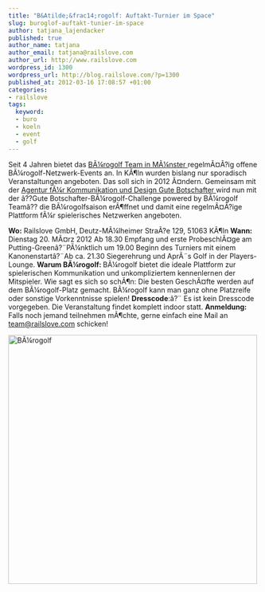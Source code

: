 ```yaml
--- 
title: "B&Atilde;&frac14;rogolf: Auftakt-Turnier im Space"
slug: buroglof-auftakt-tunier-im-space
author: tatjana_lajendacker
published: true
author_name: tatjana
author_email: tatjana@railslove.com
author_url: http://www.railslove.com
wordpress_id: 1300
wordpress_url: http://blog.railslove.com/?p=1300
published_at: 2012-03-16 17:08:57 +01:00
categories: 
- railslove
tags: 
  keyword: 
  - buro
  - koeln
  - event
  - golf
---
```

Seit 4 Jahren bietet das <a title="b&Atilde;&frac14;rogolf" href="http://www.buerogolf-deutschland.de/muenster/">B&Atilde;&frac14;rogolf Team in M&Atilde;&frac14;nster </a>regelm&Atilde;&curren;&Atilde;?ig offene B&Atilde;&frac14;rogolf-Netzwerk-Events an. In K&Atilde;&para;ln wurden bislang nur sporadisch Veranstaltungen angeboten. Das soll sich in 2012 &Atilde;&curren;ndern.
Gemeinsam mit der <a title="Gute Botschafter" href="http://www.gute-botschafter.de/">Agentur f&Atilde;&frac14;r Kommunikation und Design Gute Botschafter </a>wird nun mit der &acirc;??Gute Botschafter-B&Atilde;&frac14;rogolf-Challenge powered by B&Atilde;&frac14;rogolf Team&acirc;?? die B&Atilde;&frac14;rogolfsaison er&Atilde;&para;ffnet und damit eine regelm&Atilde;&curren;&Atilde;?ige Plattform f&Atilde;&frac14;r spielerisches Netzwerken angeboten.

<strong>Wo:</strong> Railslove GmbH, Deutz-M&Atilde;&frac14;lheimer Stra&Atilde;?e 129, 51063 K&Atilde;&para;ln
<strong>Wann: </strong> Dienstag 20. M&Atilde;&curren;rz 2012
Ab 18.30 Empfang und erste Probeschl&Atilde;&curren;ge am Putting-Green&acirc;?&uml;P&Atilde;&frac14;nktlich um 19.00 Beginn des Turniers mit einem Kanonenstart&acirc;?&uml;Ab ca. 21.30 Siegerehrung und Apr&Atilde;&uml;s Golf in der Players-Lounge.
<strong>Warum B&Atilde;&frac14;rogolf: </strong>B&Atilde;&frac14;rogolf bietet die ideale Plattform zur spielerischen Kommunikation und unkompliziertem kennenlernen der Mitspieler. Wie sagt es sich so sch&Atilde;&para;n: Die besten Gesch&Atilde;&curren;fte werden auf dem B&Atilde;&frac14;rogolf-Platz gemacht. B&Atilde;&frac14;rogolf kann man ganz ohne Platzreife oder sonstige Vorkenntnisse spielen!
<strong>Dresscode</strong>:&acirc;?&uml; Es ist kein Dresscode vorgegeben. Die Veranstaltung findet komplett indoor statt.
<strong>Anmeldung:</strong> Falls noch jemand teilnehmen m&Atilde;&para;chte, gerne einfach eine Mail an team@railslove.com schicken!

<a href="http://blog.railslove.com/wp-content/uploads/2012/03/Screen-Shot-2012-03-18-at-2.09.40-PM.png"><img src="http://blog.railslove.com/wp-content/uploads/2012/03/Screen-Shot-2012-03-18-at-2.09.40-PM.png" alt="B&Atilde;&frac14;rogolf" title="B&Atilde;&frac14;rogolf" width="500" class="aligncenter size-full wp-image-1315" /></a>
